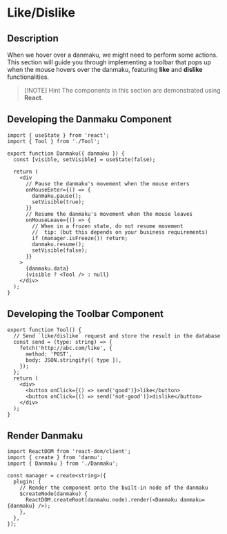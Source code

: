 # Like/Dislike

## Description

When we hover over a danmaku, we might need to perform some actions. This section will guide you through implementing a toolbar that pops up when the mouse hovers over the danmaku, featuring **like** and **dislike** functionalities.

> [!NOTE] Hint
> The components in this section are demonstrated using **React**.

## Developing the Danmaku Component

```tsx {23-24}
import { useState } from 'react';
import { Tool } from './Tool';

export function Danmaku({ danmaku }) {
  const [visible, setVisible] = useState(false);

  return (
    <div
      // Pause the danmaku's movement when the mouse enters
      onMouseEnter={() => {
        danmaku.pause();
        setVisible(true);
      }}
      // Resume the danmaku's movement when the mouse leaves
      onMouseLeave={() => {
        // When in a frozen state, do not resume movement
        //  tip: (but this depends on your business requirements)
        if (manager.isFreeze()) return;
        danmaku.resume();
        setVisible(false);
      }}
    >
      {danmaku.data}
      {visible ? <Tool /> : null}
    </div>
  );
}
```

## Developing the Toolbar Component

```tsx {11-12}
export function Tool() {
  // Send `like/dislike` request and store the result in the database
  const send = (type: string) => {
    fetch('http://abc.com/like', {
      method: 'POST',
      body: JSON.stringify({ type }),
    });
  };
  return (
    <div>
      <button onClick={() => send('good')}>like</button>
      <button onClick={() => send('not-good')}>dislike</button>
    </div>
  );
}
```

## Render Danmaku

```tsx {9}
import ReactDOM from 'react-dom/client';
import { create } from 'danmu';
import { Danmaku } from './Danmaku';

const manager = create<string>({
  plugin: {
    // Render the component onto the built-in node of the danmaku
    $createNode(danmaku) {
      ReactDOM.createRoot(danmaku.node).render(<Danmaku danmaku={danmaku} />);
    },
  },
});
```
